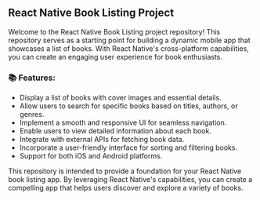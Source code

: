 ## React Native Book Listing Project

Welcome to the React Native Book Listing project repository! This repository serves as a starting point for building a dynamic mobile app that showcases a list of books. With React Native's cross-platform capabilities, you can create an engaging user experience for book enthusiasts.

### 📚 Features:
- Display a list of books with cover images and essential details.
- Allow users to search for specific books based on titles, authors, or genres.
- Implement a smooth and responsive UI for seamless navigation.
- Enable users to view detailed information about each book.
- Integrate with external APIs for fetching book data.
- Incorporate a user-friendly interface for sorting and filtering books.
- Support for both iOS and Android platforms.

This repository is intended to provide a foundation for your React Native book listing app. By leveraging React Native's capabilities, you can create a compelling app that helps users discover and explore a variety of books.
